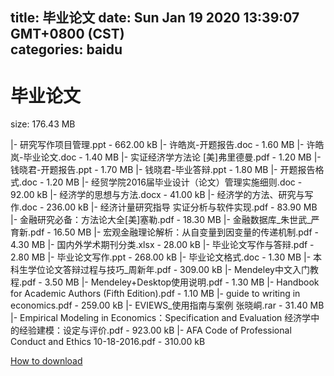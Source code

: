 
title: 毕业论文
date: Sun Jan 19 2020 13:39:07 GMT+0800 (CST)    
categories: baidu
---

# 毕业论文
size: 176.43 MB
 
 
|- 研究写作项目管理.ppt - 662.00 kB
|- 许皓岚-开题报告.doc - 1.60 MB
|- 许皓岚-毕业论文.doc - 1.40 MB
|- 实证经济学方法论 [美]弗里德曼.pdf - 1.20 MB
|- 钱晓君-开题报告.ppt - 1.70 MB
|- 钱晓君-毕业答辩.ppt - 1.80 MB
|- 开题报告格式.doc - 1.20 MB
|- 经贸学院2016届毕业设计（论文）管理实施细则.doc - 92.00 kB
|- 经济学的思想与方法.docx - 41.00 kB
|- 经济学的方法、研究与写作.doc - 236.00 kB
|- 经济计量研究指导 实证分析与软件实现.pdf - 83.90 MB
|- 金融研究必备：方法论大全[美]塞勒.pdf - 18.30 MB
|- 金融数据库_朱世武_严育新.pdf - 16.50 MB
|- 宏观金融理论解析：从自变量到因变量的传递机制.pdf - 4.30 MB
|- 国内外学术期刊分类.xlsx - 28.00 kB
|- 毕业论文写作与答辩.pdf - 2.80 MB
|- 毕业论文写作.ppt - 268.00 kB
|- 毕业论文格式.doc - 1.30 MB
|- 本科生学位论文答辩过程与技巧_周新年.pdf - 309.00 kB
|- Mendeley中文入门教程.pdf - 3.50 MB
|- Mendeley+Desktop使用说明.pdf - 1.30 MB
|- Handbook for Academic Authors (Fifth Edition).pdf - 1.10 MB
|- guide to writing in economics.pdf - 259.00 kB
|- EVIEWS_使用指南与案例 张晓峒.rar - 31.40 MB
|- Empirical Modeling in Economics：Specification and Evaluation 经济学中的经验建模：设定与评价.pdf - 923.00 kB
|- AFA Code of Professional Conduct and Ethics 10-18-2016.pdf - 310.00 kB

[How to download](https://bpcam.bemobtrk.com/go/2ceec3aa-1ca2-46d6-b9ff-aaa5c184517c?jno=1528)